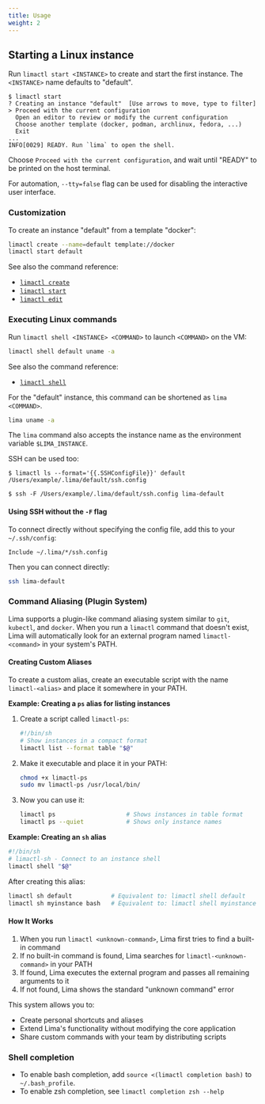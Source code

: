 ```yaml
---
title: Usage
weight: 2
---
```


## Starting a Linux instance

Run `limactl start <INSTANCE>` to create and start the first instance.
The `<INSTANCE>` name defaults to "default".

```console
$ limactl start
? Creating an instance "default"  [Use arrows to move, type to filter]
> Proceed with the current configuration
  Open an editor to review or modify the current configuration
  Choose another template (docker, podman, archlinux, fedora, ...)
  Exit
...
INFO[0029] READY. Run `lima` to open the shell.
```

Choose `Proceed with the current configuration`, and wait until "READY" to be printed on the host terminal.

For automation,  `--tty=false` flag can be used for disabling the interactive user interface.

### Customization
To create an instance "default" from a template "docker":
```bash
limactl create --name=default template://docker
limactl start default
```

See also the command reference:
- [`limactl create`](../reference/limactl_create/)
- [`limactl start`](../reference/limactl_start/)
- [`limactl edit`](../reference/limactl_edit/)

### Executing Linux commands
Run `limactl shell <INSTANCE> <COMMAND>` to launch `<COMMAND>` on the VM:
```bash
limactl shell default uname -a
```

See also the command reference:
- [`limactl shell`](../reference/limactl_shell/)

For the "default" instance, this command can be shortened as `lima <COMMAND>`.
```bash
lima uname -a
```
The `lima` command also accepts the instance name as the environment variable `$LIMA_INSTANCE`.


SSH can be used too:
```console
$ limactl ls --format='{{.SSHConfigFile}}' default
/Users/example/.lima/default/ssh.config

$ ssh -F /Users/example/.lima/default/ssh.config lima-default
```

#### Using SSH without the `-F` flag

To connect directly without specifying the config file, add this to your `~/.ssh/config`:

```
Include ~/.lima/*/ssh.config
```

Then you can connect directly:
```bash
ssh lima-default
```

### Command Aliasing (Plugin System)

Lima supports a plugin-like command aliasing system similar to `git`, `kubectl`, and `docker`. When you run a `limactl` command that doesn't exist, Lima will automatically look for an external program named `limactl-<command>` in your system's PATH.

#### Creating Custom Aliases

To create a custom alias, create an executable script with the name `limactl-<alias>` and place it somewhere in your PATH.

**Example: Creating a `ps` alias for listing instances**

1. Create a script called `limactl-ps`:
   ```bash
   #!/bin/sh
   # Show instances in a compact format
   limactl list --format table "$@"
   ```

2. Make it executable and place it in your PATH:
   ```bash
   chmod +x limactl-ps
   sudo mv limactl-ps /usr/local/bin/
   ```

3. Now you can use it:
   ```bash
   limactl ps                    # Shows instances in table format
   limactl ps --quiet            # Shows only instance names
   ```

**Example: Creating an `sh` alias**

```bash
#!/bin/sh
# limactl-sh - Connect to an instance shell
limactl shell "$@"
```

After creating this alias:
```bash
limactl sh default           # Equivalent to: limactl shell default
limactl sh myinstance bash   # Equivalent to: limactl shell myinstance bash
```

#### How It Works

1. When you run `limactl <unknown-command>`, Lima first tries to find a built-in command
2. If no built-in command is found, Lima searches for `limactl-<unknown-command>` in your PATH
3. If found, Lima executes the external program and passes all remaining arguments to it
4. If not found, Lima shows the standard "unknown command" error

This system allows you to:
- Create personal shortcuts and aliases
- Extend Lima's functionality without modifying the core application
- Share custom commands with your team by distributing scripts

### Shell completion
- To enable bash completion, add `source <(limactl completion bash)` to `~/.bash_profile`.
- To enable zsh completion, see `limactl completion zsh --help`
